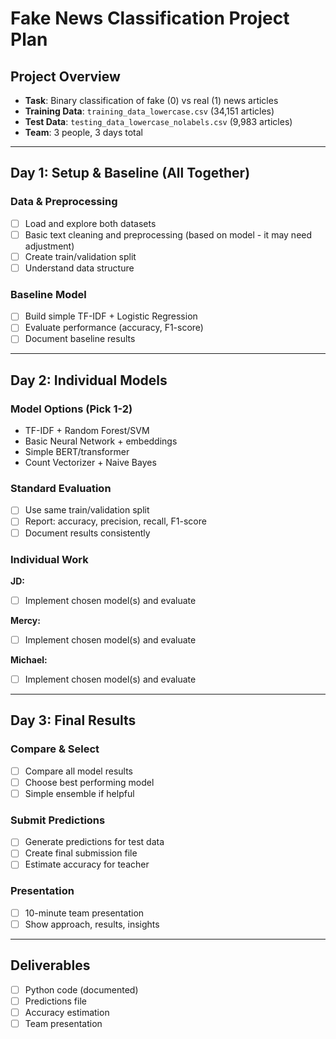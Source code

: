 # Fake News Classification Project Plan

## Project Overview
- **Task**: Binary classification of fake (0) vs real (1) news articles  
- **Training Data**: `training_data_lowercase.csv` (34,151 articles)
- **Test Data**: `testing_data_lowercase_nolabels.csv` (9,983 articles) 
- **Team**: 3 people, 3 days total

---

## Day 1: Setup & Baseline (All Together)

### Data & Preprocessing
- [ ] Load and explore both datasets
- [ ] Basic text cleaning and preprocessing (based on model - it may need adjustment)
- [ ] Create train/validation split
- [ ] Understand data structure

### Baseline Model
- [ ] Build simple TF-IDF + Logistic Regression
- [ ] Evaluate performance (accuracy, F1-score)
- [ ] Document baseline results

---

## Day 2: Individual Models

### Model Options (Pick 1-2)
- TF-IDF + Random Forest/SVM
- Basic Neural Network + embeddings
- Simple BERT/transformer
- Count Vectorizer + Naive Bayes

### Standard Evaluation
- [ ] Use same train/validation split
- [ ] Report: accuracy, precision, recall, F1-score
- [ ] Document results consistently

### Individual Work
**JD:**
- [ ] Implement chosen model(s) and evaluate

**Mercy:**
- [ ] Implement chosen model(s) and evaluate  

**Michael:**
- [ ] Implement chosen model(s) and evaluate

---

## Day 3: Final Results

### Compare & Select
- [ ] Compare all model results
- [ ] Choose best performing model
- [ ] Simple ensemble if helpful

### Submit Predictions
- [ ] Generate predictions for test data
- [ ] Create final submission file
- [ ] Estimate accuracy for teacher

### Presentation
- [ ] 10-minute team presentation
- [ ] Show approach, results, insights

---

## Deliverables
- [ ] Python code (documented)
- [ ] Predictions file
- [ ] Accuracy estimation
- [ ] Team presentation
